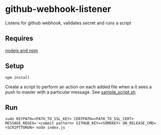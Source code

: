 # github-webhook-listener
Listens for github webhook, validates secret and runs a script

## Requires
[nodejs and npm](https://nodejs.org/)

## Setup
```
npm install
```
Create a script to perform an action on each added file when a it sees a push to master with a particular message.
See [sample_script.sh](https://github.com/Duke-GCB/github-webhook-listener/blob/master/sample_script.sh) 

## Run
```
sudo KEYPATH=<PATH_TO_SSL_KEY> CERTPATH=<PATH_TO_SSL_CERT> MESSAGE_REGEX='<commit pattern> GITHUB_KEY=<SOMEKEY> ON_RELEASE_CMD=<SCRIPTTORUN> node index.js 
```
